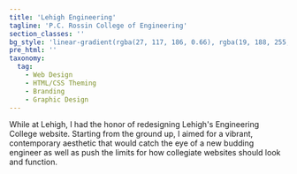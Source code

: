 ```yaml
---
title: 'Lehigh Engineering'
tagline: 'P.C. Rossin College of Engineering'
section_classes: ''
bg_style: 'linear-gradient(rgba(27, 117, 186, 0.66), rgba(19, 188, 255, 0.66)), url(/user/themes/sathyaram/images/web/engbg.jpg)'
pre_html: ''
taxonomy:
  tag:
    - Web Design
    - HTML/CSS Theming
    - Branding
    - Graphic Design
---
```

While at Lehigh, I had the honor of redesigning Lehigh's Engineering College website. Starting from the ground up, I aimed for a vibrant, contemporary aesthetic that would catch the eye of a new budding engineer as well as push the limits for how collegiate websites should look and function.